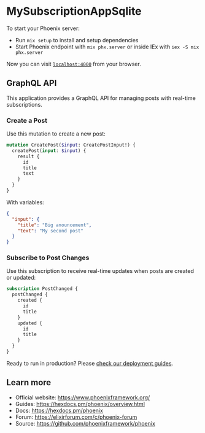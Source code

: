 # MySubscriptionAppSqlite

To start your Phoenix server:

  * Run `mix setup` to install and setup dependencies
  * Start Phoenix endpoint with `mix phx.server` or inside IEx with `iex -S mix phx.server`

Now you can visit [`localhost:4000`](http://localhost:4000) from your browser.

## GraphQL API

This application provides a GraphQL API for managing posts with real-time subscriptions.

### Create a Post

Use this mutation to create a new post:

```graphql
mutation CreatePost($input: CreatePostInput!) {
  createPost(input: $input) {
    result {
      id
      title
      text
    }
  }
}
```

With variables:
```json
{
  "input": {
    "title": "Big anouncement",
    "text": "My second post"
  }
}
```

### Subscribe to Post Changes

Use this subscription to receive real-time updates when posts are created or updated:

```graphql
subscription PostChanged {
  postChanged {
    created {
      id
      title
    }
    updated {
      id
      title
    }
  }
}
```

Ready to run in production? Please [check our deployment guides](https://hexdocs.pm/phoenix/deployment.html).

## Learn more

  * Official website: https://www.phoenixframework.org/
  * Guides: https://hexdocs.pm/phoenix/overview.html
  * Docs: https://hexdocs.pm/phoenix
  * Forum: https://elixirforum.com/c/phoenix-forum
  * Source: https://github.com/phoenixframework/phoenix
